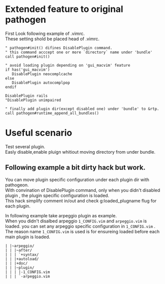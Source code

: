 Extended feature to original pathogen
======================================
First Look following example of .vimrc.  
These setting shold be placed head of .vimrc.  

    " pathogen#init() difines DisablePlugin command.
    " this command acccept one or more `directory` name under 'bundle'
    call pathogen#init()

    " avoid loading plugin depending on 'gui_macvim' feature
    if has('gui_macvim')
       DisablePlugin neocomplcache
    else
       DisablePlugin autocomplpop
    endif

    DisablePlugin rails
    "DisablePlugin unimpaired

    " finally add plugin dir(except disabled one) under 'bundle' to &rtp.
    call pathogen#runtime_append_all_bundles()

Useful scenario
======================================
Test several plugin.  
Easly disable,enable pluign whitiout moving directory from under bundle.  

## Following example a bit dirty hack but work.
You can move plugin specific configuration under each plugin dir with pathogeon.  
With convination of DisablePlugin command, only when you didn't disabled plugin , the plugin specific configuration is loaded.  
This hack simplify comment in/out and check g:loaded_plugname flug for each plugin.  

In following example take arpeggio plugin  as example.  
When you didn't disalbed arpeggio `1_CONFIG.vim` and `arpeggio.vim` is  
loaded. you can set any arpeggio specific configuration in `1_CONFIG.vim` .  
The reason name `1_CONFIG.vim` is used is for ensureing loaded before each main plugin is loaded.  

    | |~arpeggio/
    | | |~after/
    | | | `+syntax/
    | | |+autoload/
    | | |+doc/
    | | |~plugin/
    | | | |-1_CONFIG.vim
    | | | `-arpeggio.vim

